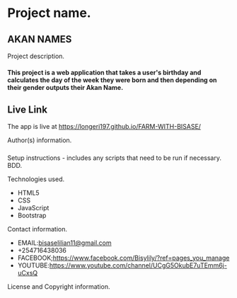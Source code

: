 # Project name.
## AKAN NAMES

Project description.
#### This project is a web application that takes a user's birthday and calculates the day of the week they were born and then depending on their gender outputs their Akan Name.
## Live Link

The app is live at  https://longeri197.github.io/FARM-WITH-BISASE/

Author(s) information.
### 
Setup instructions - includes any scripts that need to be run if necessary.
BDD.

Technologies used.
* HTML5
* CSS
* JavaScript
* Bootstrap

Contact information.

* EMAIL:bisaselilian11@gmail.com
* +254716438036
* FACEBOOK;https://www.facebook.com/Bisylily/?ref=pages_you_manage
* YOUTUBE:https://www.youtube.com/channel/UCgG5OkubE7uTEmm6j-uCxsQ

License and Copyright information.
